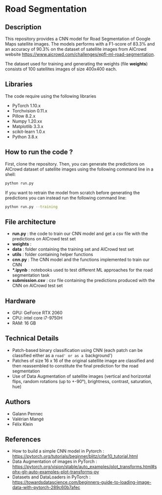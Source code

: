 # Road Segmentation 

## Description

This repository provides a CNN model for Road Segmentation of Google Maps satellite images. The models performs with a F1-score of 83.3% and an accuracy of 90.3% on the dataset of satellite images from AICrowd website https://www.aicrowd.com/challenges/epfl-ml-road-segmentation.

The dataset used for training and generating the weights (file **weights**) consists of 100 satellites images of size 400x400 each.

## Libraries

The code require using the following libraries
- PyTorch 1.10.x
- Torchvision 0.11.x
- Pillow 8.2.x
- Numpy 1.20.xx
- Matplotlib 3.3.x
- scikit-learn 1.0.x
- Python 3.8.x

## How to run the code ?

First, clone the repository. Then, you can generate the predictions on AICrowd dataset of satellite images using the following command line in a shell:

```bash
python run.py
```

If you want to retrain the model from scratch before generating the predictions you can instead run the following command line:

```bash
python run.py --training
```

## File architecture
* **run.py** : the code to train our CNN model and get a csv file with the predictions on AICrowd test set
* **weights** : 
* **data** : folder containing the training set and AICrowd test set
* **utils** : folder containing helper functions
* **cnn.py** : The CNN model and the functions implemented to train our CNN
* **\*.ipynb** : notebooks used to test different ML approaches for the road segmentation task
* **submission.csv** : csv file containing the predictions produced with the CNN on AICrowd test set

## Hardware

- GPU: GeForce RTX 2060
- CPU: intel core i7-9750H
- RAM: 16 GB

## Technical Details

* Patch-based binary classification using CNN (each patch can be classified either as a `road' or as a `background')
* Patches of size 16 x 16 of the original satellite image are classified and then reassembled to constitute the final prediction for the road segmentation
* Use of Data Augmentation of satellite images (vertical and horizontal flips, random rotations (up to +-90°), brightness, contrast, saturation, hue)

## Authors
* Galann Pennec
* Valérian Mangé
* Félix Klein

## References

* How to build a simple CNN model in Pytorch : https://pytorch.org/tutorials/beginner/blitz/cifar10_tutorial.html
* Data Augmentation of images in PyTorch : https://pytorch.org/vision/stable/auto_examples/plot_transforms.html#sphx-glr-auto-examples-plot-transforms-py
* Datasets and DataLoaders in PyTorch : https://towardsdatascience.com/beginners-guide-to-loading-image-data-with-pytorch-289c60b7afec
